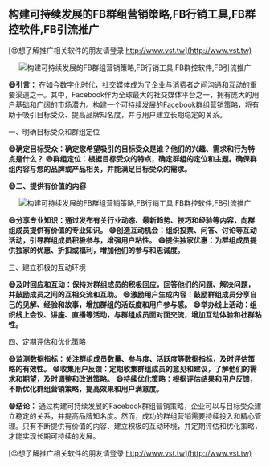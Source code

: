 ## **构建可持续发展的FB群组营销策略,FB行销工具,FB群控软件,FB引流推广**

[😍想了解推广相关软件的朋友请登录 http://www.vst.tw](http://www.vst.tw)

 <center><img src="https://vst.tw/MP4/tuiguang/png/3.png" alt="构建可持续发展的FB群组营销策略,FB行销工具,FB群控软件,FB引流推广"></center>

**😄引言：**
在如今数字化时代，社交媒体成为了企业与消费者之间沟通和互动的重要渠道之一。其中，Facebook作为全球最大的社交媒体平台之一，拥有庞大的用户基础和广阔的市场潜力。构建一个可持续发展的Facebook群组营销策略，将有助于吸引目标受众、提高品牌知名度，并与用户建立长期稳定的关系。

一、明确目标受众和群组定位

**😄确定目标受众：确定您希望吸引的目标受众是谁？他们的兴趣、需求和行为特点是什么？**
**😄群组定位：根据目标受众的特点，确定群组的定位和主题。确保群组内容与您的品牌或产品相关，并能满足目标受众的需求。**

**😄二、提供有价值的内容**

 <center><img src="https://vst.tw/MP4/tuiguang/png/3.png" alt="构建可持续发展的FB群组营销策略,FB行销工具,FB群控软件,FB引流推广"></center>

**😄分享专业知识：通过发布有关行业动态、最新趋势、技巧和经验等内容，向群组成员提供有价值的专业知识。**
**😄创造互动机会：组织投票、问答、讨论等互动活动，引导群组成员积极参与，增强用户粘性。**
**😄提供独家优惠：为群组成员提供独家的优惠、折扣或福利，增加他们的参与和忠诚度。**

三、建立积极的互动环境

**😄及时回应和互动：保持对群组成员的积极回应，回答他们的问题、解决问题，并鼓励成员之间的互相交流和互助。**
**😄激励用户生成内容：鼓励群组成员分享自己的见解、经验和故事，增加群组的活跃度和用户参与感。**
**😄举办线上活动：组织线上会议、讲座、直播等活动，与群组成员面对面交流，增加互动体验和社群粘性。**

四、定期评估和优化策略

**😄监测数据指标：关注群组成员数量、参与度、活跃度等数据指标，及时评估策略的有效性。**
**😄收集用户反馈：定期收集群组成员的意见和建议，了解他们的需求和期望，及时调整和改进策略。**
**😄持续优化策略：根据评估结果和用户反馈，不断优化群组营销策略，提高效果和用户满意度。**

**😄结论：**
通过构建可持续发展的Facebook群组营销策略，企业可以与目标受众建立稳定的关系，并提高品牌知名度。然而，成功的群组营销需要持续投入和精心管理。只有不断提供有价值的内容、建立积极的互动环境，并定期评估和优化策略，才能实现长期可持续的发展。

[😍想了解推广相关软件的朋友请登录 http://www.vst.tw](http://www.vst.tw)



